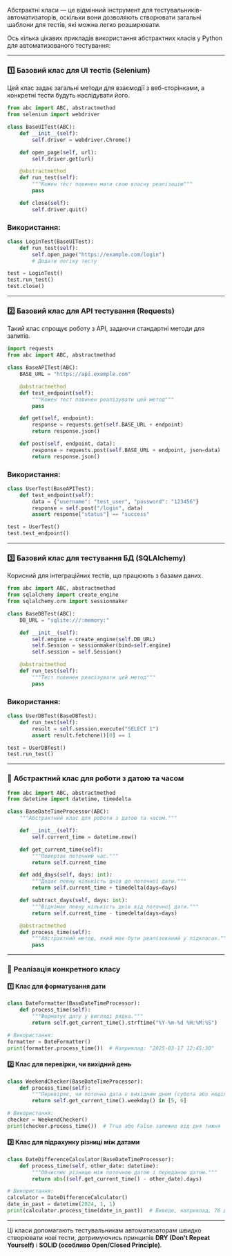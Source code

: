 Абстрактні класи — це відмінний інструмент для тестувальників-автоматизаторів, оскільки вони дозволяють створювати загальні шаблони для тестів, які можна легко розширювати.  

Ось кілька цікавих прикладів використання абстрактних класів у Python для автоматизованого тестування:

---

### 1️⃣ **Базовий клас для UI тестів (Selenium)**
Цей клас задає загальні методи для взаємодії з веб-сторінками, а конкретні тести будуть наслідувати його.

```python
from abc import ABC, abstractmethod
from selenium import webdriver

class BaseUITest(ABC):
    def __init__(self):
        self.driver = webdriver.Chrome()

    def open_page(self, url):
        self.driver.get(url)

    @abstractmethod
    def run_test(self):
        """Кожен тест повинен мати свою власну реалізацію"""
        pass

    def close(self):
        self.driver.quit()
```

### Використання:
```python
class LoginTest(BaseUITest):
    def run_test(self):
        self.open_page("https://example.com/login")
        # Додати логіку тесту

test = LoginTest()
test.run_test()
test.close()
```

---

### 2️⃣ **Базовий клас для API тестування (Requests)**
Такий клас спрощує роботу з API, задаючи стандартні методи для запитів.

```python
import requests
from abc import ABC, abstractmethod

class BaseAPITest(ABC):
    BASE_URL = "https://api.example.com"

    @abstractmethod
    def test_endpoint(self):
        """Кожен тест повинен реалізувати цей метод"""
        pass

    def get(self, endpoint):
        response = requests.get(self.BASE_URL + endpoint)
        return response.json()

    def post(self, endpoint, data):
        response = requests.post(self.BASE_URL + endpoint, json=data)
        return response.json()
```

### Використання:
```python
class UserTest(BaseAPITest):
    def test_endpoint(self):
        data = {"username": "test_user", "password": "123456"}
        response = self.post("/login", data)
        assert response["status"] == "success"

test = UserTest()
test.test_endpoint()
```

---

### 3️⃣ **Базовий клас для тестування БД (SQLAlchemy)**
Корисний для інтеграційних тестів, що працюють з базами даних.

```python
from abc import ABC, abstractmethod
from sqlalchemy import create_engine
from sqlalchemy.orm import sessionmaker

class BaseDBTest(ABC):
    DB_URL = "sqlite:///:memory:"

    def __init__(self):
        self.engine = create_engine(self.DB_URL)
        self.Session = sessionmaker(bind=self.engine)
        self.session = self.Session()

    @abstractmethod
    def run_test(self):
        """Тест повинен реалізувати цей метод"""
        pass
```

### Використання:
```python
class UserDBTest(BaseDBTest):
    def run_test(self):
        result = self.session.execute("SELECT 1")
        assert result.fetchone()[0] == 1

test = UserDBTest()
test.run_test()
```

---

### 🔹 **Абстрактний клас для роботи з датою та часом**
```python
from abc import ABC, abstractmethod
from datetime import datetime, timedelta

class BaseDateTimeProcessor(ABC):
    """Абстрактний клас для роботи з датою та часом."""

    def __init__(self):
        self.current_time = datetime.now()

    def get_current_time(self):
        """Повертає поточний час."""
        return self.current_time

    def add_days(self, days: int):
        """Додає певну кількість днів до поточної дати."""
        return self.current_time + timedelta(days=days)

    def subtract_days(self, days: int):
        """Віднімає певну кількість днів від поточної дати."""
        return self.current_time - timedelta(days=days)

    @abstractmethod
    def process_time(self):
        """Абстрактний метод, який має бути реалізований у підкласах."""
        pass
```

---

### 🔹 **Реалізація конкретного класу**
#### 1️⃣ Клас для форматування дати  
```python
class DateFormatter(BaseDateTimeProcessor):
    def process_time(self):
        """Форматує дату у вигляді рядка."""
        return self.get_current_time().strftime("%Y-%m-%d %H:%M:%S")

# Використання:
formatter = DateFormatter()
print(formatter.process_time())  # Наприклад: "2025-03-17 12:45:30"
```

#### 2️⃣ Клас для перевірки, чи вихідний день  
```python
class WeekendChecker(BaseDateTimeProcessor):
    def process_time(self):
        """Перевіряє, чи поточна дата є вихідним днем (субота або неділя)."""
        return self.get_current_time().weekday() in [5, 6]

# Використання:
checker = WeekendChecker()
print(checker.process_time())  # True або False залежно від дня тижня
```

#### 3️⃣ Клас для підрахунку різниці між датами  
```python
class DateDifferenceCalculator(BaseDateTimeProcessor):
    def process_time(self, other_date: datetime):
        """Обчислює різницю між поточною датою і переданою датою."""
        return abs((self.get_current_time() - other_date).days)

# Використання:
calculator = DateDifferenceCalculator()
date_in_past = datetime(2024, 1, 1)
print(calculator.process_time(date_in_past))  # Виведе, наприклад, 76 днів
```

---

Ці класи допомагають тестувальникам автоматизаторам швидко створювати нові тести, дотримуючись принципів **DRY (Don't Repeat Yourself)** і **SOLID (особливо Open/Closed Principle)**.
